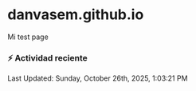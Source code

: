 # danvasem.github.io
Mi test page

### :zap: Actividad reciente
<!--RECENT_ACTIVITY:start-->
<!--RECENT_ACTIVITY:end-->

<!--RECENT_ACTIVITY:last_update-->
Last Updated: Sunday, October 26th, 2025, 1:03:21 PM
<!--RECENT_ACTIVITY:last_update_end-->
